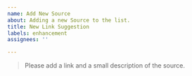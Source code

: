 ```yaml
---
name: Add New Source
about: Adding a new Source to the list.
title: New Link Suggestion
labels: enhancement
assignees: ''

---
```


> Please add a link and a small description of the source.
